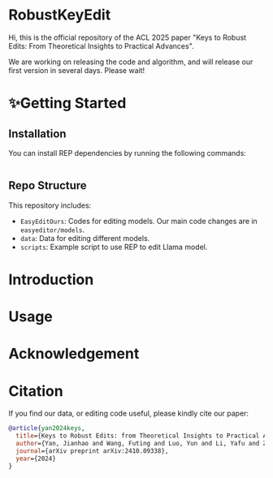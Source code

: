 # RobustKeyEdit

Hi, this is the official repository of the ACL 2025 paper "Keys to Robust Edits: From Theoretical Insights to Practical Advances". 

We are working on releasing the code and algorithm, and will release our first version in several days. Please wait!

# ✨Getting Started
## Installation
You can install REP dependencies by running the following commands:
```bash

```

## Repo Structure

This repository includes:

- `EasyEditOurs`: Codes for editing models. Our main code changes are in `easyeditor/models`.
- `data`: Data for editing different models. 
- `scripts`: Example script to use REP to edit Llama model.

# Introduction

# Usage

# Acknowledgement


# Citation
If you find our data, or editing code useful, please kindly cite our paper:
```bib
@article{yan2024keys,
  title={Keys to Robust Edits: from Theoretical Insights to Practical Advances},
  author={Yan, Jianhao and Wang, Futing and Luo, Yun and Li, Yafu and Zhang, Yue},
  journal={arXiv preprint arXiv:2410.09338},
  year={2024}
}
```